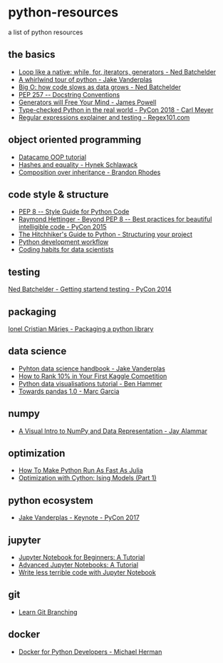 # python-resources
a list of python resources

## the basics

* [Loop like a native: while, for, iterators, generators - Ned Batchelder](https://youtu.be/EnSu9hHGq5o)
* [A whirlwind tour of python - Jake Vanderplas](https://github.com/jakevdp/WhirlwindTourOfPython/blob/master/Index.ipynb)
* [Big O: how code slows as data grows - Ned Batchelder](https://youtu.be/duvZ-2UK0fc)
* [PEP 257 -- Docstring Conventions](https://www.python.org/dev/peps/pep-0257/)
* [Generators will Free Your Mind - James Powell](https://www.youtube.com/watch?v=RdhoN4VVqq8)
* [Type-checked Python in the real world - PyCon 2018 - Carl Meyer](https://www.youtube.com/watch?v=pMgmKJyWKn8)
* [Regular expressions explainer and testing - Regex101.com](https://www.regex101.com)


## object oriented programming
* [Datacamp OOP tutorial](https://www.datacamp.com/community/tutorials/python-oop-tutorial)
* [Hashes and equality - Hynek Schlawack](https://hynek.me/articles/hashes-and-equality/)
* [Composition over inheritance - Brandon Rhodes](https://python-patterns.guide/gang-of-four/composition-over-inheritance/)

## code style & structure

* [PEP 8 -- Style Guide for Python Code](https://www.python.org/dev/peps/pep-0008/)  
* [Raymond Hettinger - Beyond PEP 8 -- Best practices for beautiful intelligible code - PyCon 2015](https://youtu.be/wf-BqAjZb8M)
* [The Hitchhiker's Guide to Python - Structuring your project](https://docs.python-guide.org/writing/structure/)
* [Python development workflow](https://stackoverflow.com/questions/19876993/python-module-import-relative-paths-issue/19877478#19877478) 
* [Coding habits for data scientists](https://www.thoughtworks.com/insights/blog/coding-habits-data-scientists)

## testing

[Ned Batchelder - Getting startend testing - PyCon 2014](https://youtu.be/FxSsnHeWQBY)

## packaging

[Ionel Cristian Mărieș - Packaging a python library](https://blog.ionelmc.ro/2014/05/25/python-packaging/#the-structure)

## data science

* [Pyhton data science handbook - Jake Vanderplas](https://jakevdp.github.io/PythonDataScienceHandbook/)
* [How to Rank 10% in Your First Kaggle Competition](https://dnc1994.com/2016/05/rank-10-percent-in-first-kaggle-competition-en/)
* [Python data visualisations tutorial - Ben Hammer](https://www.kaggle.com/benhamner/python-data-visualizations) 
* [Towards pandas 1.0 - Marc Garcia](https://youtu.be/hK6o_TDXXN8)

## numpy
* [A Visual Intro to NumPy and Data Representation - 
Jay Alammar](https://jalammar.github.io/visual-numpy/)

## optimization

* [How To Make Python Run As Fast As Julia ](https://www.ibm.com/developerworks/community/blogs/jfp/entry/Python_Meets_Julia_Micro_Performance?lang=en)  
* [Optimization with Cython: Ising Models (Part 1)](https://youtu.be/rN7g4gzO2sk)

## python ecosystem

* [Jake Vanderplas - Keynote - PyCon 2017](https://youtu.be/ZyjCqQEUa8o)

## jupyter
* [Jupyter Notebook for Beginners: A Tutorial](https://www.dataquest.io/blog/jupyter-notebook-tutorial/)
* [Advanced Jupyter Notebooks: A Tutorial](https://www.dataquest.io/blog/advanced-jupyter-notebooks-tutorial/)
* [Write less terrible code with Jupyter Notebook](https://blog.godatadriven.com/write-less-terrible-notebook-code)

## git

* [Learn Git Branching](https://learngitbranching.js.org/)

## docker

* [Docker for Python Developers - Michael Herman](https://mherman.org/presentations/dockercon-2018/#1)
